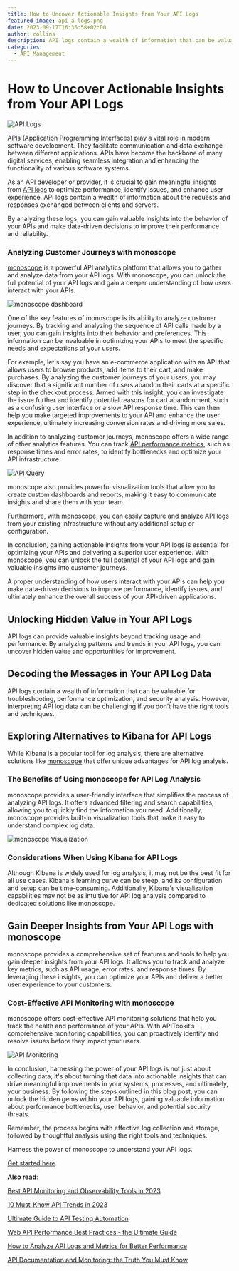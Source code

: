```yaml
---
title: How to Uncover Actionable Insights from Your API Logs
featured_image: api-a-logs.png
date: 2023-09-17T16:36:58+02:00
author: collins
description: API logs contain a wealth of information that can be valuable for troubleshooting, performance optimization, and security analysis.
categories:
  - API Management
---
```


# How to Uncover Actionable Insights from Your API Logs

![API Logs](./api-a-logs.png)

[APIs](https://monoscope.tech/blog/best-api-monitoring-and-observability-tools/) (Application Programming Interfaces) play a vital role in modern software development. They facilitate communication and data exchange between different applications. APIs have become the backbone of many digital services, enabling seamless integration and enhancing the functionality of various software systems.

As an [API developer](https://monoscope.tech/blog/top-8-api-documentation-tools-for-developers/) or provider, it is crucial to gain meaningful insights from [API logs](https://monoscope.tech/blog/api-logs-and-metrics/) to optimize performance, identify issues, and enhance user experience. API logs contain a wealth of information about the requests and responses exchanged between clients and servers.

By analyzing these logs, you can gain valuable insights into the behavior of your APIs and make data-driven decisions to improve their performance and reliability.

### Analyzing Customer Journeys with monoscope

[monoscope](https://monoscope.tech) is a powerful API analytics platform that allows you to gather and analyze data from your API logs. With monoscope, you can unlock the full potential of your API logs and gain a deeper understanding of how users interact with your APIs.

![monoscope dashboard](./apitoolkit-dashboard.png)

One of the key features of monoscope is its ability to analyze customer journeys. By tracking and analyzing the sequence of API calls made by a user, you can gain insights into their behavior and preferences. This information can be invaluable in optimizing your APIs to meet the specific needs and expectations of your users.

For example, let's say you have an e-commerce application with an API that allows users to browse products, add items to their cart, and make purchases. By analyzing the customer journeys of your users, you may discover that a significant number of users abandon their carts at a specific step in the checkout process. Armed with this insight, you can investigate the issue further and identify potential reasons for cart abandonment, such as a confusing user interface or a slow API response time. This can then help you make targeted improvements to your API and enhance the user experience, ultimately increasing conversion rates and driving more sales.

In addition to analyzing customer journeys, monoscope offers a wide range of other analytics features. You can track [API performance metrics](https://monoscope.tech/api-logs-and-metrics/), such as response times and error rates, to identify bottlenecks and optimize your API infrastructure.

![API Query](./api-query.png)

monoscope also provides powerful visualization tools that allow you to create custom dashboards and reports, making it easy to communicate insights and share them with your team.

Furthermore, with monoscope, you can easily capture and analyze API logs from your existing infrastructure without any additional setup or configuration.

In conclusion, gaining actionable insights from your API logs is essential for optimizing your APIs and delivering a superior user experience. With monoscope, you can unlock the full potential of your API logs and gain valuable insights into customer journeys.

A proper understanding of how users interact with your APIs can help you make data-driven decisions to improve performance, identify issues, and ultimately enhance the overall success of your API-driven applications.

## Unlocking Hidden Value in Your API Logs

API logs can provide valuable insights beyond tracking usage and performance. By analyzing patterns and trends in your API logs, you can uncover hidden value and opportunities for improvement.

## Decoding the Messages in Your API Log Data

API logs contain a wealth of information that can be valuable for troubleshooting, performance optimization, and security analysis. However, interpreting API log data can be challenging if you don't have the right tools and techniques.

## Exploring Alternatives to Kibana for API Logs

While Kibana is a popular tool for log analysis, there are alternative solutions like [monoscope](https://monoscope.tech) that offer unique advantages for API log analysis.

### The Benefits of Using monoscope for API Log Analysis

monoscope provides a user-friendly interface that simplifies the process of analyzing API logs. It offers advanced filtering and search capabilities, allowing you to quickly find the information you need. Additionally, monoscope provides built-in visualization tools that make it easy to understand complex log data.

![monoscope Visualization](./api-throughput.png)

### Considerations When Using Kibana for API Logs

Although Kibana is widely used for log analysis, it may not be the best fit for all use cases. Kibana's learning curve can be steep, and its configuration and setup can be time-consuming. Additionally, Kibana's visualization capabilities may not be as intuitive for API log analysis compared to dedicated solutions like monoscope.

## Gain Deeper Insights from Your API Logs with monoscope

monoscope provides a comprehensive set of features and tools to help you gain deeper insights from your API logs. It allows you to track and analyze key metrics, such as API usage, error rates, and response times. By leveraging these insights, you can optimize your APIs and deliver a better user experience to your customers.

### Cost-Effective API Monitoring with monoscope

monoscope offers cost-effective API monitoring solutions that help you track the health and performance of your APIs. With APITookit’s comprehensive monitoring capabilities, you can proactively identify and resolve issues before they impact your users.

![API Monitoring](api-anomalies-dashboard.png)

In conclusion, harnessing the power of your API logs is not just about collecting data; it's about turning that data into actionable insights that can drive meaningful improvements in your systems, processes, and ultimately, your business. By following the steps outlined in this blog post, you can unlock the hidden gems within your API logs, gaining valuable information about performance bottlenecks, user behavior, and potential security threats.

Remember, the process begins with effective log collection and storage, followed by thoughtful analysis using the right tools and techniques.

Harness the power of monoscope to understand your API logs.

[Get started here](https://monoscope.tech).

**Also read**:

[Best API Monitoring and Observability Tools in 2023](https://monoscope.tech/blog/best-api-monitoring-and-observability-tools/)

[10 Must-Know API Trends in 2023](https://monoscope.tech/blog/api-trends/)

[Ultimate Guide to API Testing Automation](https://monoscope.tech/blog/api-testing-automation/) 

[Web API Performance Best Practices - the Ultimate Guide](https://monoscope.tech/blog/web-api-performance/)

[How to Analyze API Logs and Metrics for Better Performance](https://monoscope.tech/blog/api-logs-and-metrics/)

[API Documentation and Monitoring: the Truth You Must Know](https://monoscope.tech/blog/api-documentation-and-observability-the-truth-you-must-know/)
